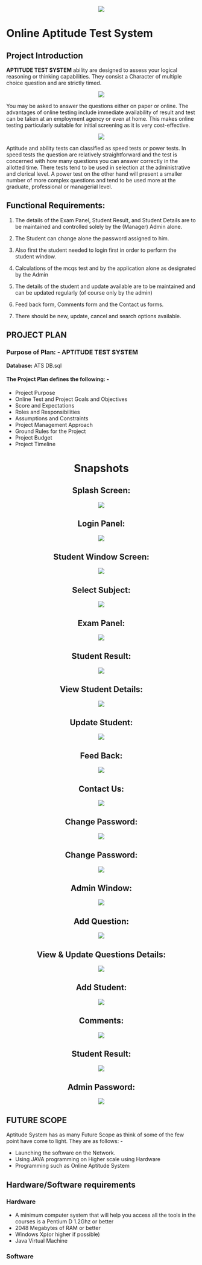 <p align="center">
  <img src="https://user-images.githubusercontent.com/45601530/78447867-54036480-7693-11ea-81bd-c1d51fab19de.png">
</p>

# Online Aptitude Test System

## Project Introduction

**APTITUDE TEST SYSTEM** ability are designed to assess your logical reasoning or thinking capabilities. They consist a Character of multiple choice question and are strictly timed.

<p align="center">
  <img src="https://user-images.githubusercontent.com/45601530/78434706-8e6b0280-768f-11ea-89f5-76fc5c3073e4.png">
</p>

You may be asked to answer the questions either on paper or online. The advantages of online testing include immediate availability of result and test can be taken at an employment agency or even at home. This makes online testing particularly suitable for initial screening as it is very cost-effective.

<p align="center">
  <img src="https://user-images.githubusercontent.com/45601530/78435059-a8a4e080-768f-11ea-9a4c-d3770388a5fa.png">
</p>

Aptitude and ability tests can classified as speed tests or power tests. In speed tests the question are relatively straightforward and the test is concerned with how many questions you can answer correctly in the allotted time. There tests tend to be used in selection at the administrative and clerical level. A power test on the other hand will present a smaller number of more complex questions and tend to be used more at the graduate, professional or managerial level.

## Functional Requirements:

1. The details of the Exam Panel, Student Result, and Student Details are to be maintained and controlled solely by the (Manager) Admin alone.
2. The Student can change alone the password assigned to him.

3. Also first the student needed to login first in order to perform the student window.

4. Calculations of the mcqs test and by the application alone as designated by the Admin

5. The details of the student and update available are to be maintained and can be updated regularly (of course only by the admin)

6. Feed back form, Comments form and the Contact us forms.

7. There should be new, update, cancel and search options available.

## PROJECT PLAN

### Purpose of Plan: - **APTITUDE TEST SYSTEM**

**Database:** ATS DB.sql

#### The Project Plan defines the following: -
<ul>
<li>Project Purpose</li>
<li>Online Test and Project Goals and Objectives</li>
<li>Score and Expectations</li>
<li>Roles and Responsibilities</li>
<li>Assumptions and Constraints</li>
<li>Project Management Approach</li>
<li>Ground Rules for the Project</li>
<li>Project Budget</li>
<li>Project Timeline</li>
</ul>

<h1 align="center">Snapshots</h1>
<div align="center">
<h2>Splash Screen:</h2>
  <img src="https://user-images.githubusercontent.com/45601530/78431072-79da3a80-768e-11ea-9db1-f7e4d8b45d7a.PNG">
<h2>Login Panel:</h2>
  <img src="https://user-images.githubusercontent.com/45601530/78431175-81014880-768e-11ea-8e79-f984d0f0ba1a.PNG">
<h2>Student Window Screen:</h2>
  <img src="https://user-images.githubusercontent.com/45601530/78431288-88c0ed00-768e-11ea-926b-57edd917a5b6.PNG">
<h2>Select Subject:</h2>
  <img src="https://user-images.githubusercontent.com/45601530/78450062-549cfa80-7695-11ea-8ac7-fbdaf1ed7058.png">
<h2>Exam Panel:</h2>
  <img src="https://user-images.githubusercontent.com/45601530/78450072-65e60700-7695-11ea-8cae-65a52e33f40e.png">
<h2>Student Result:</h2>
  <img src="https://user-images.githubusercontent.com/45601530/78450090-7ac29a80-7695-11ea-89af-454220542ab8.png">
<h2>View Student Details:</h2>
  <img src="https://user-images.githubusercontent.com/45601530/78450100-95950f00-7695-11ea-8cc5-956e29a37c8c.png">
<h2>Update Student:</h2>
  <img src="https://user-images.githubusercontent.com/45601530/78450107-a80f4880-7695-11ea-857e-d8ef84fed539.png">
<h2>Feed Back:</h2>
  <img src="https://user-images.githubusercontent.com/45601530/78450126-c9703480-7695-11ea-853d-e089356ed27b.png">
<h2>Contact Us:</h2>
  <img src="https://user-images.githubusercontent.com/45601530/78450138-d55bf680-7695-11ea-95bc-aa0eb70732a2.png">
<h2>Change Password:</h2>
  <img src="https://user-images.githubusercontent.com/45601530/78450145-e147b880-7695-11ea-948f-ec2c22b82199.png">
<h2>Change Password:</h2>
  <img src="https://user-images.githubusercontent.com/45601530/78450145-e147b880-7695-11ea-948f-ec2c22b82199.png">
<h2>Admin Window:</h2>
  <img src="https://user-images.githubusercontent.com/45601530/78450148-eefd3e00-7695-11ea-9031-5adbe76380a5.png">  
<h2>Add Question:</h2>
  <img src="https://user-images.githubusercontent.com/45601530/78450248-c9bcff80-7696-11ea-91cb-51bbc85d5ab6.png">
<h2>View & Update  Questions Details:</h2>
  <img src="https://user-images.githubusercontent.com/45601530/78450260-da6d7580-7696-11ea-920d-9ec03ac093cd.png">
<h2>Add Student:</h2>
  <img src="https://user-images.githubusercontent.com/45601530/78450270-e48f7400-7696-11ea-8e07-cfed74802959.png">
<h2>Comments:</h2>
  <img src="https://user-images.githubusercontent.com/45601530/78450280-f96c0780-7696-11ea-8273-6aecefa0e704.png">  
<h2>Student Result:</h2>
  <img src="https://user-images.githubusercontent.com/45601530/78450288-0a1c7d80-7697-11ea-97fd-3f9980da542e.png">
<h2>Admin Password:</h2>
  <img src="https://user-images.githubusercontent.com/45601530/78450298-17396c80-7697-11ea-8e6e-d5febebc72f4.png">
</div>

## FUTURE SCOPE
Aptitude System has as many Future Scope as think of some of the few point have come to light. They are as follows: -
<ul>
<li>Launching the software on the Network.</li>
<li>Using JAVA programming on Higher scale using Hardware</li>
<li>Programming such as Online Aptitude System</li>
</ul>

## Hardware/Software requirements
### Hardware
<ul>
<li>A minimum computer system that will help you access all the tools in the courses is a Pentium D 1.2Ghz or better</li>
<li>2048 Megabytes of RAM or better</li>
<li>Windows Xp(or higher if possible)</li>
<li>Java Virtual Machine</li>  
</ul>

### Software
